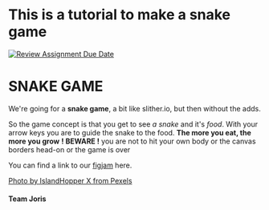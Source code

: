 # This is a tutorial to make a snake game

[![Review Assignment Due Date](https://classroom.github.com/assets/deadline-readme-button-24ddc0f5d75046c5622901739e7c5dd533143b0c8e959d652212380cedb1ea36.svg)](https://classroom.github.com/a/Y748gS5A)

# SNAKE GAME

We're going for a **snake game**, a bit like slither.io, but then without the adds.

So the game concept is that you get to see _a snake_ and it's _food_.
With your arrow keys you are to guide the snake to the food.
**The more you eat, the more you grow**
**! BEWARE !** you are not to hit your own body or the canvas borders head-on or the game is over

You can find a link to our [figjam](https://www.figma.com/file/sk6eKvbMgszTR92wo2M7jF/snake-game-project?type=whiteboard&node-id=0%3A1&t=IFoVkDXFUqPiFgIg-1 "snake game figjam") here.

[Photo by IslandHopper X from Pexels](https://images.app.goo.gl/Cy7k6gKsxKPfq9Za9 "snake picture")

#### Team Joris 